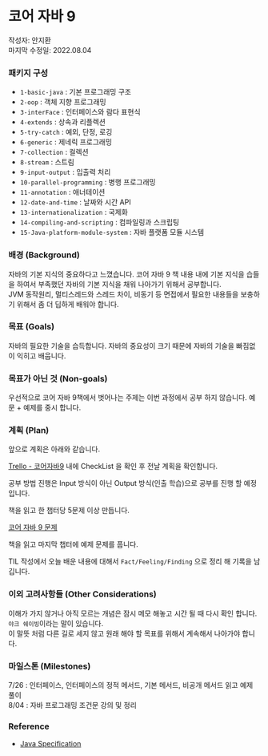 # 코어 자바 9 

작성자: 안지환  
마지막 수정일: 2022.08.04

### 패키지 구성
 * `1-basic-java` : 기본 프로그래밍 구조
 * `2-oop` : 객체 지향 프로그래밍
 * `3-interFace` : 인터페이스와 람다 표현식
 * `4-extends` : 상속과 리플렉션
 * `5-try-catch` : 예외, 단정, 로깅
 * `6-generic` : 제네릭 프로그래밍
 * `7-collection` : 컬렉션
 * `8-stream` : 스트림
 * `9-input-output` : 입출력 처리
 * `10-parallel-programming` : 병행 프로그래밍
 * `11-annotation` : 애너테이션
 * `12-date-and-time` : 날짜와 시간 API
 * `13-internationalization` : 국제화
 * `14-compiling-and-scripting` : 컴파일링과 스크립팅
 * `15-Java-platform-module-system` : 자바 플랫폼 모듈 시스템

### 배경 (Background)
자바의 기본 지식의 중요하다고 느꼈습니다. 코어 자바 9 책 내용 내에 기본 지식을 습들을 하여서 부족했던 자바의 기본 지식을 채워 나아가기 위해서 공부합니다.  
JVM 동작원리, 멀티스레드와 스레드 차이, 비동기 등 면접에서 필요한 내용들을 보충하기 위해서 좀 더 딥하게 배워야 합니다.

### 목표 (Goals)
자바의 필요한 기술을 습득합니다. 자바의 중요성이 크기 때문에 자바의 기술을 빠짐없이 익히고 배웁니다.


### 목표가 아닌 것 (Non-goals)
우선적으로 코어 자바 9책에서 벗어나는 주제는 이번 과정에서 공부 하지 않습니다. 예문 + 예제를 중시 합니다.



### 계획 (Plan)
앞으로 계획은 아래와 같습니다.

[Trello - 코어자바9](https://trello.com/c/It5nwuui) 내에 CheckList 을 확인 후 전날 계획을 확인합니다.  

공부 방법 진행은 Input 방식이 아닌 Output 방식(인출 학습)으로 공부를 진행 할 예정입니다.  

책을 읽고 한 챕터당 5문제 이상 만듭니다.

[코어 자바 9 문제](https://docs.google.com/spreadsheets/d/1O0M3NmZwuC1nvRiQng2tN3pUCNQMFmJ82aoIzYpy3N8/edit?usp=sharing)

책을 읽고 마지막 챕터에 예제 문제를 풉니다.

TIL 작성에서 오늘 배운 내용에 대해서 `Fact/Feeling/Finding` 으로 정리 해 기록을 남깁니다.

### 이외 고려사항들 (Other Considerations)
이해가 가지 않거나 아직 모르는 개념은 잠시 메모 해놓고 시간 될 때 다시 확인 합니다.  
`야크 쉐이빙`이라는 말이 있습니다.   
이 말뜻 처럼 다른 길로 세지 않고 원래 해야 할 목표를 위해서 계속해서 나아가야 합니다.

### 마일스톤 (Milestones)

7/26 : 인터페이스, 인터페이스의 정적 메서드, 기본 메서드, 비공개 메서드 읽고 예제 풀이  
8/04 : 자바 프로그래밍 조건문 강의 및 정리

### Reference

* [Java Specification](https://docs.oracle.com/javase/specs/jls/se17/html/index.html)
